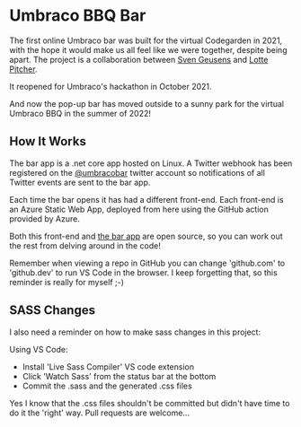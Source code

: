 # Umbraco BBQ Bar

The first online Umbraco bar was built for the virtual Codegarden in 2021, with the hope it would make us all feel like we were together, despite being apart. The project is a collaboration between [Sven Geusens](https://twitter.com/migaroez) and [Lotte Pitcher](https://twitter.com/lottepitcher).

It reopened for Umbraco's hackathon in October 2021.

And now the pop-up bar has moved outside to a sunny park for the virtual Umbraco BBQ in the summer of 2022!

## How It Works

The bar app is a .net core app hosted on Linux. A Twitter webhook has been registered on the [@umbracobar](https://twitter.com/umbracobar) twitter account so notifications of all Twitter events are sent to the bar app.

Each time the bar opens it has had a different front-end. Each front-end is an Azure Static Web App, deployed from here using the GitHub action provided by Azure. 

Both this front-end and [the bar app](https://github.com/LottePitcher/CodegardenBar) are open source, so you can work out the rest from delving around in the code! 

Remember when viewing a repo in GitHub you can change 'github.com' to 'github.dev' to run VS Code in the browser. I keep forgetting that, so this reminder is really for myself ;-)

## SASS Changes

I also need a reminder on how to make sass changes in this project:

Using VS Code:

- Install 'Live Sass Compiler' VS code extension
- Click 'Watch Sass' from the status bar at the bottom
- Commit the .sass and the generated .css files 

Yes I know that the .css files shouldn't be committed but didn't have time to do it the 'right' way. Pull requests are welcome...
